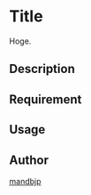 Title
====

Hoge.

## Description

## Requirement

## Usage

## Author

[mandbjp](https://github.com/mandbjp)
